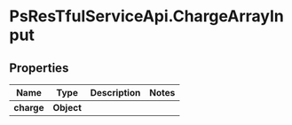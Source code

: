 # PsResTfulServiceApi.ChargeArrayInput

## Properties
Name | Type | Description | Notes
------------ | ------------- | ------------- | -------------
**charge** | **Object** |  | 
